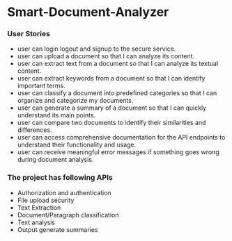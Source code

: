 # Smart-Document-Analyzer
### User Stories
* user can login logout and signup to the secure service.
* user can upload a document so that I can analyze its content.
* user can extract text from a document so that I can analyze its textual content.
* user can extract keywords from a document so that I can identify important terms.
* user can classify a document into predefined categories so that I can organize and categorize my documents.
* user can generate a summary of a document so that I can quickly understand its main points.
* user can compare two documents to identify their similarities and differences.
* user can access comprehensive documentation for the API endpoints to understand their functionality and usage.
* user can receive meaningful error messages if something goes wrong during document analysis.

### The project has following APIs
* Authorization and authentication
* File upload security
* Text Extraction
* Document/Paragraph classification
* Text analysis
* Output generate summaries


